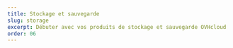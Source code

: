 ```yaml
---
title: Stockage et sauvegarde
slug: storage
excerpt: Débuter avec vos produits de stockage et sauvegarde OVHcloud
order: 06
---
```

